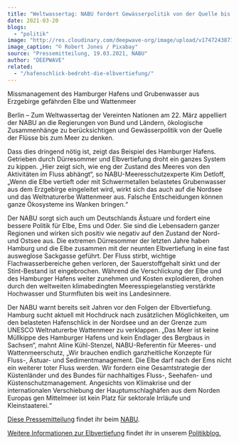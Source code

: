 ```yaml
---
title: "Weltwassertag: NABU fordert Gewässerpolitik von der Quelle bis zum Meer"
date: 2021-03-20
blogs: 
  - "politik"
image: "http://res.cloudinary.com/deepwave-org/image/upload/v1747243871/deepwave.org/sunrise-3744418_1920.jpg"
image_caption: "© Robert Jones / Pixabay"
source: "Pressemitteilung, 19.03.2021, NABU"
author: "DEEPWAVE"
related: 
  - "/hafenschlick-bedroht-die-elbvertiefung/"
---
```


Missmanagement des Hamburger Hafens und Grubenwasser aus Erzgebirge gefährden Elbe und Wattenmeer

Berlin – Zum Weltwassertag der Vereinten Nationen am 22. März appelliert der NABU an die Regierungen von Bund und Ländern, ökologische Zusammenhänge zu berücksichtigen und Gewässerpolitik von der Quelle der Flüsse bis zum Meer zu denken.

Dass dies dringend nötig ist, zeigt das Beispiel des Hamburger Hafens. Getrieben durch Dürresommer und Elbvertiefung droht ein ganzes System zu kippen. „Hier zeigt sich, wie eng der Zustand des Meeres von den Aktivitäten im Fluss abhängt“, so NABU-Meeresschutzexperte Kim Detloff, „Wenn die Elbe vertieft oder mit Schwermetallen belastetes Grubenwasser aus dem Erzgebirge eingeleitet wird, wirkt sich das auch auf die Nordsee und das Weltnaturerbe Wattenmeer aus. Falsche Entscheidungen können ganze Ökosysteme ins Wanken bringen.“

Der NABU sorgt sich auch um Deutschlands Ästuare und fordert eine bessere Politik für Elbe, Ems und Oder. Sie sind die Lebensadern ganzer Regionen und wirken sich positiv wie negativ auf den Zustand der Nord- und Ostsee aus. Die extremen Dürresommer der letzten Jahre haben Hamburg und die Elbe zusammen mit der neunten Elbvertiefung in eine fast ausweglose Sackgasse geführt. Der Fluss stirbt, wichtige Flachwasserbereiche gehen verloren, der Sauerstoffgehalt sinkt und der Stint-Bestand ist eingebrochen. Während die Verschlickung der Elbe und des Hamburger Hafens weiter zunehmen und Kosten explodieren, drohen durch den weltweiten klimabedingten Meeresspiegelanstieg verstärkte Hochwasser und Sturmfluten bis weit ins Landesinnere.

Der NABU warnt bereits seit Jahren vor den Folgen der Elbvertiefung. Hamburg sucht aktuell mit Hochdruck nach zusätzlichen Möglichkeiten, um den belasteten Hafenschlick in der Nordsee und an der Grenze zum UNESCO Weltnaturerbe Wattenmeer zu verklappen. „Das Meer ist keine Müllkippe des Hamburger Hafens und kein Endlager des Bergbaus in Sachsen“, mahnt Aline Kühl-Stenzel, NABU-Referentin für Meeres- und Wattenmeerschutz, „Wir brauchen endlich ganzheitliche Konzepte für Fluss-, Ästuar- und Sedimentmanagement. Die Elbe darf nach der Ems nicht ein weiterer toter Fluss werden. Wir fordern eine Gesamtstrategie der Küstenländer und des Bundes für nachhaltiges Fluss-, Seehafen- und Küstenschutzmanagement. Angesichts von Klimakrise und der internationalen Verschiebung der Hauptumschlaghäfen aus dem Norden Europas gen Mittelmeer ist kein Platz für sektorale Irrläufe und Kleinstaaterei.“

[Diese Pressemitteilung](https://www.nabu.de/modules/presseservice/index.php?popup=true&db=presseservice&show=31022) findet ihr beim [NABU](https://www.nabu.de/).

[Weitere Informationen zur Elbvertiefung](https://www.deepwave.org/hafenschlick-bedroht-die-elbvertiefung/) findet ihr in unserem [Politikblog.](https://www.deepwave.org/blogs/politik/)

